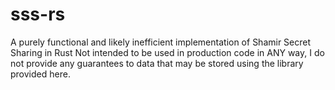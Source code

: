 # sss-rs
A purely functional and likely inefficient implementation of Shamir Secret Sharing in Rust
Not intended to be used in production code in ANY way, I do not provide any guarantees to data that
may be stored using the library provided here.
